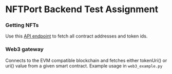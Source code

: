 # NFTPort Backend Test Assignment

### Getting NFTs

Use this [API endpoint](https://docs.nftport.xyz/docs/nftport/b3A6MjAzNDUzNTQ-retrieve-contract-nf-ts)
to fetch all contract addresses and token ids.

### Web3 gateway

Connects to the EVM compatible blockchain and fetches either tokenUri() or uri()
value from a given smart contract. Example usage in `web3_example.py`